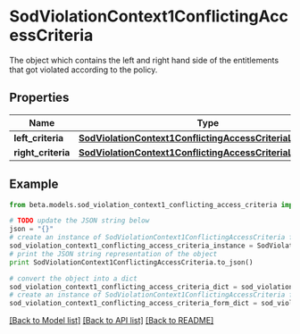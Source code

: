# SodViolationContext1ConflictingAccessCriteria

The object which contains the left and right hand side of the entitlements that got violated according to the policy.

## Properties
Name | Type | Description | Notes
------------ | ------------- | ------------- | -------------
**left_criteria** | [**SodViolationContext1ConflictingAccessCriteriaLeftCriteria**](SodViolationContext1ConflictingAccessCriteriaLeftCriteria.md) |  | [optional] 
**right_criteria** | [**SodViolationContext1ConflictingAccessCriteriaLeftCriteria**](SodViolationContext1ConflictingAccessCriteriaLeftCriteria.md) |  | [optional] 

## Example

```python
from beta.models.sod_violation_context1_conflicting_access_criteria import SodViolationContext1ConflictingAccessCriteria

# TODO update the JSON string below
json = "{}"
# create an instance of SodViolationContext1ConflictingAccessCriteria from a JSON string
sod_violation_context1_conflicting_access_criteria_instance = SodViolationContext1ConflictingAccessCriteria.from_json(json)
# print the JSON string representation of the object
print SodViolationContext1ConflictingAccessCriteria.to_json()

# convert the object into a dict
sod_violation_context1_conflicting_access_criteria_dict = sod_violation_context1_conflicting_access_criteria_instance.to_dict()
# create an instance of SodViolationContext1ConflictingAccessCriteria from a dict
sod_violation_context1_conflicting_access_criteria_form_dict = sod_violation_context1_conflicting_access_criteria.from_dict(sod_violation_context1_conflicting_access_criteria_dict)
```
[[Back to Model list]](../README.md#documentation-for-models) [[Back to API list]](../README.md#documentation-for-api-endpoints) [[Back to README]](../README.md)


